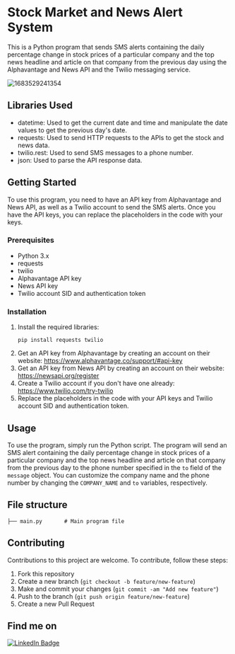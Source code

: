 # Stock Market and News Alert System

This is a Python program that sends SMS alerts containing the daily percentage change in stock prices of a particular company and the top news headline and article on that company from the previous day using the Alphavantage and News API and the Twilio messaging service.

![1683529241354](https://user-images.githubusercontent.com/87391223/236756849-89e8daf7-f847-4242-84a4-b2b18401b7d1.jpg)


## Libraries Used
- datetime: Used to get the current date and time and manipulate the date values to get the previous day's date.
- requests: Used to send HTTP requests to the APIs to get the stock and news data.
- twilio.rest: Used to send SMS messages to a phone number.
- json: Used to parse the API response data.

## Getting Started
To use this program, you need to have an API key from Alphavantage and News API, as well as a Twilio account to send the SMS alerts. Once you have the API keys, you can replace the placeholders in the code with your keys.

### Prerequisites
- Python 3.x
- requests
- twilio
- Alphavantage API key
- News API key
- Twilio account SID and authentication token

### Installation
1. Install the required libraries:
   ```
   pip install requests twilio
   ```
2. Get an API key from Alphavantage by creating an account on their website: https://www.alphavantage.co/support/#api-key
3. Get an API key from News API by creating an account on their website: https://newsapi.org/register
4. Create a Twilio account if you don't have one already: https://www.twilio.com/try-twilio
5. Replace the placeholders in the code with your API keys and Twilio account SID and authentication token.

## Usage
To use the program, simply run the Python script. The program will send an SMS alert containing the daily percentage change in stock prices of a particular company and the top news headline and article on that company from the previous day to the phone number specified in the `to` field of the `message` object. You can customize the company name and the phone number by changing the `COMPANY_NAME` and `to` variables, respectively.

## File structure
```
├── main.py       # Main program file
```
## Contributing
Contributions to this project are welcome. To contribute, follow these steps:
1. Fork this repository
2. Create a new branch (`git checkout -b feature/new-feature`)
3. Make and commit your changes (`git commit -am "Add new feature"`)
4. Push to the branch (`git push origin feature/new-feature`)
5. Create a new Pull Request
## Find me on
[![LinkedIn Badge](https://img.shields.io/badge/LinkedIn-Profile-informational?style=flat&logo=linkedin&logoColor=white&color=0D76A8)](https://www.linkedin.com/in/gokul-bakkiyarasu-531535251)

